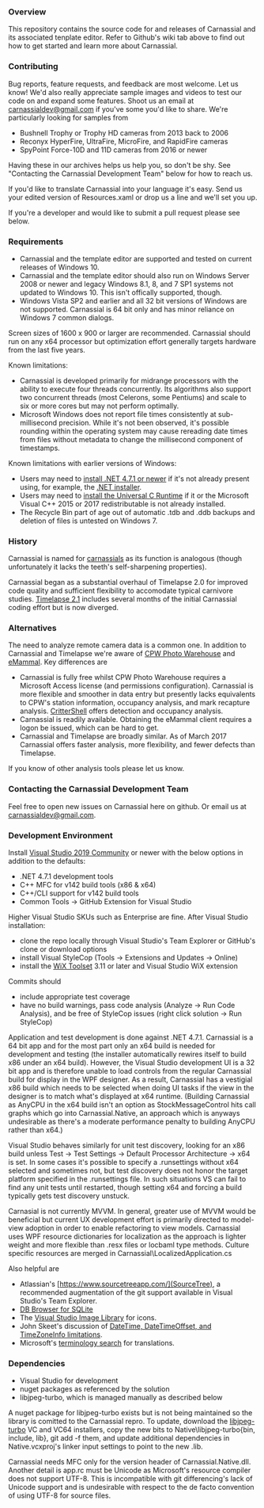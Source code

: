 ﻿### Overview
This repository contains the source code for and releases of Carnassial and its associated tenplate editor. Refer to Github's wiki tab above to find out how to get started and learn more about Carnassial.

### Contributing
Bug reports, feature requests, and feedback are most welcome. Let us know!  We'd also really appreciate sample images and videos to test our code on and expand some features. Shoot us an email at carnassialdev@gmail.com if you've some you'd like to share. We're particularly looking for samples from

* Bushnell Trophy or Trophy HD cameras from 2013 back to 2006
* Reconyx HyperFire, UltraFire, MicroFire, and RapidFire cameras
* SpyPoint Force-10D and 11D cameras from 2016 or newer

Having these in our archives helps us help you, so don't be shy. See "Contacting the Carnassial Development Team" below for how to reach us.

If you'd like to translate Carnassial into your language it's easy. Send us your edited version of Resources.xaml or drop us a line and we'll set you up.

If you're a developer and would like to submit a pull request please see below.

### Requirements
* Carnassial and the template editor are supported and tested on current releases of Windows 10.
* Carnassial and the template editor should also run on Windows Server 2008 or newer and legacy Windows 8.1, 8, and 7 SP1 systems not updated to Windows 10. This isn't offically supported, though.
* Windows Vista SP2 and earlier and all 32 bit versions of Windows are not supported. Carnassial is 64 bit only and has minor reliance on Windows 7 common dialogs.

Screen sizes of 1600 x 900 or larger are recommended. Carnassial should run on any x64 processor but optimization effort generally targets hardware from the last five years.

Known limitations:

* Carnassial is developed primarily for midrange processors with the ability to execute four threads concurrently. Its algorithms also support two concurrent threads (most Celerons, some Pentiums) and scale to six or more cores but may not perform optimally.
* Microsoft Windows does not report file times consistently at sub-millisecond precision. While it's not been observed, it's possible rounding within the operating system may cause rereading date times from files without metadata to change the millisecond component of timestamps.

Known limitations with earlier versions of Windows:

* Users may need to [install .NET 4.7.1 or newer](https://msdn.microsoft.com/en-us/library/bb822049.aspx) if it's not already present using, for example, the [.NET installer](https://www.microsoft.com/net/download/dotnet-framework-runtime).
* Users may need to [install the Universal C Runtime](https://www.microsoft.com/en-us/download/details.aspx?id=48234) if it or the Microsoft Visual C++ 2015 or 2017 redistributable is not already installed.
* The Recycle Bin part of age out of automatic .tdb and .ddb backups and deletion of files is untested on Windows 7.

### History
Carnassial is named for [carnassials](https://en.wikipedia.org/wiki/Carnassial) as its function is analogous (though unfortunately it lacks the teeth's self-sharpening properties).

Carnassial began as a substantial overhaul of Timelapse 2.0 for improved code quality and sufficient flexibility to accomodate typical carnivore studies. [Timelapse 2.1](http://saul.cpsc.ucalgary.ca/timelapse/pmwiki.php?n=Main.HomePage) includes several months of the initial Carnassial coding effort but is now diverged.

### Alternatives
The need to analyze remote camera data is a common one. In addition to Carnassial and Timelapse we're aware of [CPW Photo Warehouse​](http://cpw.state.co.us/learn/Pages/ResearchMammalsSoftware.aspx) and [eMammal](http://emammal.si.edu/). Key differences are

* Carnassial is fully free whilst CPW Photo Warehouse​ requires a Microsoft Access license (and permissions configuration). Carnassial is more flexible and smoother in data entry but presently lacks equivalents to CPW's station information, occupancy analysis, and mark recapture analysis. [CritterShell](https://github.com/CascadesCarnivoreProject/CritterShell) offers detection and occupancy analysis.
* Carnassial is readily available. Obtaining the eMammal client requires a logon be issued, which can be hard to get.
* Carnassial and Timelapse are broadly similar. As of March 2017 Carnassial offers faster analysis, more flexibility, and fewer defects than Timelapse.

If you know of other analysis tools please let us know.

### Contacting the Carnassial Development Team
Feel free to open new issues on Carnassial here on github. Or email us at carnassialdev@gmail.com.

### Development Environment
Install [Visual Studio 2019 Community](https://www.visualstudio.com/en-us/products/visual-studio-community-vs.aspx) or newer with the below options in addition to the defaults:

* .NET 4.7.1 development tools
* C++ MFC for v142 build tools (x86 & x64)
* C++/CLI support for v142 build tools
* Common Tools -> GitHub Extension for Visual Studio

Higher Visual Studio SKUs such as Enterprise are fine. After Visual Studio installation:

* clone the repo locally through Visual Studio's Team Explorer or GitHub's clone or download options
* install Visual StyleCop (Tools -> Extensions and Updates -> Online)
* install the [WiX Toolset](http://wixtoolset.org/releases/) 3.11 or later and Visual Studio WiX extension

Commits should

* include appropriate test coverage
* have no build warnings, pass code analysis (Analyze -> Run Code Analysis), and be free of StyleCop issues (right click solution -> Run StyleCop)

Application and test development is done against .NET 4.7.1. Carnassial is a 64 bit app and for the most part only an x64 build is needed for development and testing
(the installer automatically rewires itself to build x86 under an x64 build). However, the Visual Studio development UI is a 32 bit app and is therefore unable to
load controls from the regular Carnassial build for display in the WPF designer. As a result, Carnassial has a vestigial x86 build which needs to be selected when 
doing UI tasks if the view in the designer is to match what's displayed at x64 runtime. (Building Carnassial as AnyCPU in the x64 build isn't an option as 
StockMessageControl hits call graphs which go into Carnassial.Native, an approach which is anyways undesirable as there's a moderate performance penalty to building 
AnyCPU rather than x64.)

Visual Studio behaves similarly for unit test discovery, looking for an x86 build unless Test -> Test Settings -> Default Processor Architecture -> x64 is set. In some 
cases it's possible to specify a .runsettings without x64 selected and sometimes not, but test discovery does not honor the target platform specified in the .runsettings
file. In such situations VS can fail to find any unit tests until restarted, though setting x64 and forcing a build typically gets test discovery unstuck.

Carnasial is not currently MVVM. In general, greater use of MVVM would be beneficial but current UX development effort is primarily directed to model-view adoption in
order to enable refactoring to view models. Carnassial uses WPF resource dictionaries for localization as the approach is lighter weight and more flexible than .resx 
files or locbaml type methods. Culture specific resources are merged in Carnassial\LocalizedApplication.cs

Also helpful are

* Atlassian's [https://www.sourcetreeapp.com/](SourceTree), a recommended augmentation of the git support available in Visual Studio's Team Explorer.
* [DB Browser for SQLite](http://sqlitebrowser.org/)
* The [Visual Studio Image Library](https://msdn.microsoft.com/en-us/library/ms246582.aspx) for icons.
* John Skeet's discussion of [DateTime, DateTimeOffset, and TimeZoneInfo limitations](http://blog.nodatime.org/2011/08/what-wrong-with-datetime-anyway.html).
* Microsoft's [terminology search](https://www.microsoft.com/en-us/language) for translations.


### Dependencies
* Visual Studio for development
* nuget packages as referenced by the solution
* libjpeg-turbo, which is managed manually as described below

A nuget package for libjpeg-turbo exists but is not being maintained so the library is comitted to the Carnassial repro. To update, download the [libjpeg-turbo](https://libjpeg-turbo.org/) VC and VC64 installers, copy the new bits to Native\libjpeg-turbo\{bin, include, lib}, git add -f them, and update additional dependencies in Native.vcxproj's linker input settings to point to the new .lib.

Carnassial needs MFC only for the version header of Carnassial.Native.dll. Another detail is app.rc must be Unicode as Microsoft's resource compiler does not support UTF-8. This is incompatible with git differencing's lack of Unicode support and is undesirable with respect to the de facto convention of using UTF-8 for source files.
